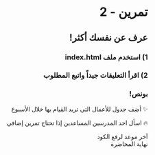 <div dir=rtl>
  
#  تمرين - 2
## عرف عن نفسك أكثر!

### 1) استخدم ملف index.html

### 2) اقرأ التعليقات جيداً واتبع المطلوب

### بونص!

✨
أضف جدول للأعمال التي تريد القيام بها خلال الأسبوع

🔥
اسأل احد المدرسين المساعدين إذا تحتاج تمرين إضافي

آخر موعد لرفع الكود\
نهاية المحاضرة

</div>
